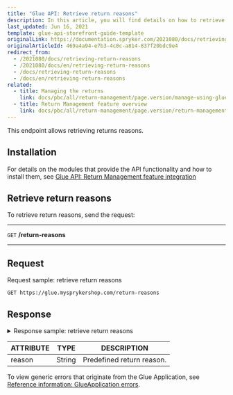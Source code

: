 ```yaml
---
title: "Glue API: Retrieve return reasons"
description: In this article, you will find details on how to retrieve the return reasons via the Spryker Glue API.
last_updated: Jun 16, 2021
template: glue-api-storefront-guide-template
originalLink: https://documentation.spryker.com/2021080/docs/retrieving-return-reasons
originalArticleId: 469a4a94-e7b3-4c0c-a814-837f20bdc9e4
redirect_from:
  - /2021080/docs/retrieving-return-reasons
  - /2021080/docs/en/retrieving-return-reasons
  - /docs/retrieving-return-reasons
  - /docs/en/retrieving-return-reasons
related:
  - title: Managing the returns
    link: docs/pbc/all/return-management/page.version/manage-using-glue-api/glue-api-manage-returns.html
  - title: Return Management feature overview
    link: docs/pbc/all/return-management/page.version/return-management.html
---
```


This endpoint allows retrieving returns reasons.

## Installation

For details on the modules that provide the API functionality and how to install them, see [Glue API: Return Management feature integration](/docs/pbc/all/return-management/{{page.version}}/install-and-upgrade/install-the-return-management-glue-api.html)

## Retrieve return reasons

To retrieve return reasons, send the request:

***
`GET` **/return-reasons**
***

## Request

Request sample: retrieve return reasons

`GET https://glue.mysprykershop.com/return-reasons`

## Response

<details>
<summary markdown='span'>Response sample: retrieve return reasons
</summary>

```json
{
    "data": [
        {
            "type": "return-reasons",
            "id": null,
            "attributes": {
                "reason": "Damaged"
            },
            "links": {
                "self": "https://glue.mysprykershop.com/return-reasons"
            }
        },
        {
            "type": "return-reasons",
            "id": null,
            "attributes": {
                "reason": "Wrong Item"
            },
            "links": {
                "self": "https://glue.mysprykershop.com/return-reasons"
            }
        },
        {
            "type": "return-reasons",
            "id": null,
            "attributes": {
                "reason": "No longer needed"
            },
            "links": {
                "self": "https://glue.mysprykershop.com/return-reasons"
            }
        }
    ],
    "links": {
        "self": "https://glue.mysprykershop.com/return-reasons"
    }
}
```
</details>

| ATTRIBUTE | TYPE | DESCRIPTION |
| --- | --- | --- |
| reason | String | Predefined return reason. |

To view generic errors that originate from the Glue Application, see [Reference information: GlueApplication errors](/docs/scos/dev/glue-api-guides/{{page.version}}/reference-information-glueapplication-errors.html).
